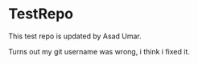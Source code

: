 # TestRepo

This test repo is updated by Asad Umar.

Turns out my git username was wrong, i think i fixed it.
